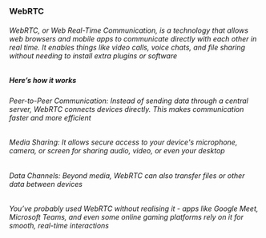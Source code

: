 ### WebRTC

###### WebRTC, or Web Real-Time Communication, is a technology that allows web browsers and mobile apps to communicate directly with each other in real time. It enables things like video calls, voice chats, and file sharing without needing to install extra plugins or software

##### Here’s how it works

###### Peer-to-Peer Communication: Instead of sending data through a central server, WebRTC connects devices directly. This makes communication faster and more efficient

###### Media Sharing: It allows secure access to your device's microphone, camera, or screen for sharing audio, video, or even your desktop

###### Data Channels: Beyond media, WebRTC can also transfer files or other data between devices

###### You’ve probably used WebRTC without realising it - apps like Google Meet, Microsoft Teams, and even some online gaming platforms rely on it for smooth, real-time interactions
